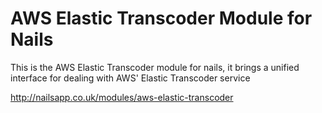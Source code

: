 # AWS Elastic Transcoder Module for Nails

This is the AWS Elastic Transcoder module for nails, it brings a unified interface for dealing with AWS' Elastic Transcoder service

http://nailsapp.co.uk/modules/aws-elastic-transcoder

